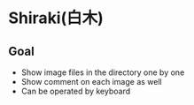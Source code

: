 # Shiraki(白木)

## Goal

- Show image files in the directory one by one
- Show comment on each image as well
- Can be operated by keyboard

